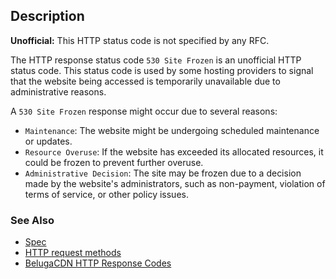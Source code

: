 ## Description

<aside class="warning"><strong>Unofficial:</strong> This HTTP status code is not specified by any RFC.</aside>

The HTTP response status code `530 Site Frozen` is an unofficial HTTP status code. This status code is used by some hosting providers to signal that the website being accessed is temporarily unavailable due to administrative reasons. 

A `530 Site Frozen` response might occur due to several reasons:

- `Maintenance`: The website might be undergoing scheduled maintenance or updates.
- `Resource Overuse`: If the website has exceeded its allocated resources, it could be frozen to prevent further overuse.
- `Administrative Decision`: The site may be frozen due to a decision made by the website's administrators, such as non-payment, violation of terms of service, or other policy issues.

### See Also

- [Spec](https://www.rfc-editor.org/rfc/rfc7231.html#status.5xx)
- [HTTP request methods](https://developer.mozilla.org/en-US/docs/Web/HTTP/Methods)
- [BelugaCDN HTTP Response Codes](https://www.belugacdn.com/http-response-codes/)
